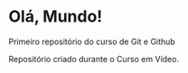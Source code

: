 # Olá, Mundo!
 Primeiro repositório do curso de Git e Github

 Repositório criado durante o Curso em Vídeo.
